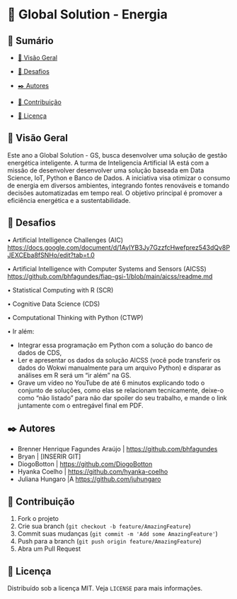 # 🔋 Global Solution - Energia 

## 📝 Sumário

  - [👀 Visão Geral](#-visão-geral)

  - [🚀 Desafios](#-desafios)

  - [✒️ Autores](#-autores)

  - [🤝 Contribuição](#-contribuição)

  - [📄 Licença](#-licença)

## 👀 Visão Geral
Este ano a Global Solution - GS, busca desenvolver uma solução de gestão energética inteligente. A turma de Inteligencia Artificial IA está com a missão de desenvolver desenvolver uma solução baseada em Data Science, IoT, Python e Banco de Dados.
A iniciativa visa otimizar o consumo de energia em diversos ambientes, integrando fontes renováveis e tomando decisões automatizadas em tempo real. O objetivo principal é promover a eficiência energética e a sustentabilidade.

## 🚀 Desafios

•	Artificial Intelligence Challenges (AIC) 
  https://docs.google.com/document/d/1AyIYB3Jy7GzzfcHwefprez543dQv8PJEXCEba8fSNHo/edit?tab=t.0

•	Artificial Intelligence with Computer Systems and Sensors (AICSS)
  https://github.com/bhfagundes/fiap-gsi-1/blob/main/aicss/readme.md

•	Statistical Computing with R (SCR) 

•	Cognitive Data Science (CDS) 

•	Computational Thinking with Python (CTWP) 

•	Ir além: 
- Integrar essa programação em Python com a solução do banco de dados de CDS,
- Ler e apresentar os dados da solução AICSS (você pode transferir os dados do Wokwi manualmente para um arquivo Python) e disparar as análises em R será um “ir além” na GS.
- Grave um vídeo no YouTube de até 6 minutos explicando todo o conjunto de soluções, como elas se relacionam tecnicamente, deixe-o como “não listado” para não dar spoiler do seu trabalho, e mande o link juntamente com o entregável final em PDF.

## ✒️ Autores
- Brenner Henrique Fagundes Araújo | https://github.com/bhfagundes
- Bryan | [INSERIR GIT]
- DiogoBotton | https://github.com/DiogoBotton
- Hyanka Coelho | https://github.com/hyanka-coelho
- Juliana Hungaro |A https://github.com/juhungaro
                                                                                         
## 🤝 Contribuição
1. Fork o projeto
2. Crie sua branch (`git checkout -b feature/AmazingFeature`)
3. Commit suas mudanças (`git commit -m 'Add some AmazingFeature'`)
4. Push para a branch (`git push origin feature/AmazingFeature`)
5. Abra um Pull Request

## 📄 Licença
Distribuído sob a licença MIT. Veja `LICENSE` para mais informações.
